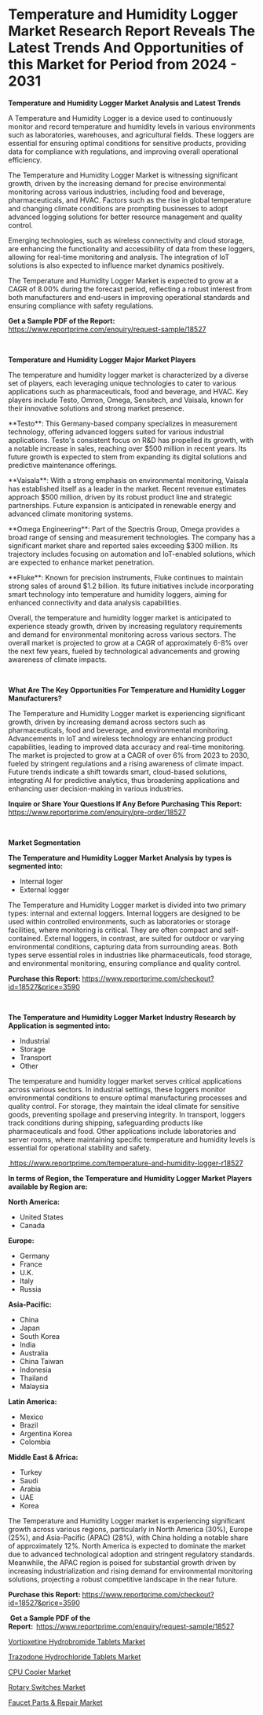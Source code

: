 <p><h1>Temperature and Humidity Logger Market Research Report Reveals The Latest Trends And Opportunities of this Market for Period from 2024 - 2031</h1></p><p><strong>Temperature and Humidity Logger Market Analysis and Latest Trends</strong></p>
<p><p>A Temperature and Humidity Logger is a device used to continuously monitor and record temperature and humidity levels in various environments such as laboratories, warehouses, and agricultural fields. These loggers are essential for ensuring optimal conditions for sensitive products, providing data for compliance with regulations, and improving overall operational efficiency.</p><p>The Temperature and Humidity Logger Market is witnessing significant growth, driven by the increasing demand for precise environmental monitoring across various industries, including food and beverage, pharmaceuticals, and HVAC. Factors such as the rise in global temperature and changing climate conditions are prompting businesses to adopt advanced logging solutions for better resource management and quality control. </p><p>Emerging technologies, such as wireless connectivity and cloud storage, are enhancing the functionality and accessibility of data from these loggers, allowing for real-time monitoring and analysis. The integration of IoT solutions is also expected to influence market dynamics positively. </p><p>The Temperature and Humidity Logger Market is expected to grow at a CAGR of 8.00% during the forecast period, reflecting a robust interest from both manufacturers and end-users in improving operational standards and ensuring compliance with safety regulations.</p></p>
<p><strong>Get a Sample PDF of the Report:&nbsp;</strong> <a href="https://www.reportprime.com/enquiry/request-sample/18527?utm_campaign=13&utm_medium=2&utm_source=Github&utm_content=ia&utm_term=21112024&utm_id=temperature-and-humidity-logger">https://www.reportprime.com/enquiry/request-sample/18527</a></p>
<p>&nbsp;</p>
<p><strong>Temperature and Humidity Logger Major Market Players</strong></p>
<p><p>The temperature and humidity logger market is characterized by a diverse set of players, each leveraging unique technologies to cater to various applications such as pharmaceuticals, food and beverage, and HVAC. Key players include Testo, Omron, Omega, Sensitech, and Vaisala, known for their innovative solutions and strong market presence.</p><p>**Testo**: This Germany-based company specializes in measurement technology, offering advanced loggers suited for various industrial applications. Testo's consistent focus on R&D has propelled its growth, with a notable increase in sales, reaching over $500 million in recent years. Its future growth is expected to stem from expanding its digital solutions and predictive maintenance offerings.</p><p>**Vaisala**: With a strong emphasis on environmental monitoring, Vaisala has established itself as a leader in the market. Recent revenue estimates approach $500 million, driven by its robust product line and strategic partnerships. Future expansion is anticipated in renewable energy and advanced climate monitoring systems.</p><p>**Omega Engineering**: Part of the Spectris Group, Omega provides a broad range of sensing and measurement technologies. The company has a significant market share and reported sales exceeding $300 million. Its trajectory includes focusing on automation and IoT-enabled solutions, which are expected to enhance market penetration.</p><p>**Fluke**: Known for precision instruments, Fluke continues to maintain strong sales of around $1.2 billion. Its future initiatives include incorporating smart technology into temperature and humidity loggers, aiming for enhanced connectivity and data analysis capabilities.</p><p>Overall, the temperature and humidity logger market is anticipated to experience steady growth, driven by increasing regulatory requirements and demand for environmental monitoring across various sectors. The overall market is projected to grow at a CAGR of approximately 6-8% over the next few years, fueled by technological advancements and growing awareness of climate impacts.</p></p>
<p>&nbsp;</p>
<p><strong>What Are The Key Opportunities For Temperature and Humidity Logger Manufacturers?</strong></p>
<p><p>The Temperature and Humidity Logger market is experiencing significant growth, driven by increasing demand across sectors such as pharmaceuticals, food and beverage, and environmental monitoring. Advancements in IoT and wireless technology are enhancing product capabilities, leading to improved data accuracy and real-time monitoring. The market is projected to grow at a CAGR of over 6% from 2023 to 2030, fueled by stringent regulations and a rising awareness of climate impact. Future trends indicate a shift towards smart, cloud-based solutions, integrating AI for predictive analytics, thus broadening applications and enhancing user decision-making in various industries.</p></p>
<p><strong>Inquire or Share Your Questions If Any Before Purchasing This Report:</strong> <a href="https://www.reportprime.com/enquiry/pre-order/18527?utm_campaign=13&utm_medium=2&utm_source=Github&utm_content=ia&utm_term=21112024&utm_id=temperature-and-humidity-logger">https://www.reportprime.com/enquiry/pre-order/18527</a></p>
<p>&nbsp;</p>
<p><strong>Market Segmentation</strong></p>
<p><strong>The Temperature and Humidity Logger Market Analysis by types is segmented into:</strong></p>
<p><ul><li>Internal loger</li><li>External logger</li></ul></p>
<p><p>The Temperature and Humidity Logger market is divided into two primary types: internal and external loggers. Internal loggers are designed to be used within controlled environments, such as laboratories or storage facilities, where monitoring is critical. They are often compact and self-contained. External loggers, in contrast, are suited for outdoor or varying environmental conditions, capturing data from surrounding areas. Both types serve essential roles in industries like pharmaceuticals, food storage, and environmental monitoring, ensuring compliance and quality control.</p></p>
<p><strong>Purchase this Report:&nbsp;</strong><a href="https://www.reportprime.com/checkout?id=18527&price=3590&utm_campaign=13&utm_medium=2&utm_source=Github&utm_content=ia&utm_term=21112024&utm_id=temperature-and-humidity-logger">https://www.reportprime.com/checkout?id=18527&price=3590</a></p>
<p>&nbsp;</p>
<p><strong>The Temperature and Humidity Logger Market Industry Research by Application is segmented into:</strong></p>
<p><ul><li>Industrial</li><li>Storage</li><li>Transport</li><li>Other</li></ul></p>
<p><p>The temperature and humidity logger market serves critical applications across various sectors. In industrial settings, these loggers monitor environmental conditions to ensure optimal manufacturing processes and quality control. For storage, they maintain the ideal climate for sensitive goods, preventing spoilage and preserving integrity. In transport, loggers track conditions during shipping, safeguarding products like pharmaceuticals and food. Other applications include laboratories and server rooms, where maintaining specific temperature and humidity levels is essential for operational stability and safety.</p></p>
<p><a href="https://www.reportprime.com/temperature-and-humidity-logger-r18527?utm_campaign=13&utm_medium=2&utm_source=Github&utm_content=ia&utm_term=21112024&utm_id=temperature-and-humidity-logger">&nbsp;https://www.reportprime.com/temperature-and-humidity-logger-r18527</a></p>
<p><strong>In terms of Region, the Temperature and Humidity Logger Market Players available by Region are:</strong></p>
<p>
    <p> <strong> North America: </strong>
        <ul>
            <li>United States</li>
            <li>Canada</li>
        </ul>
        </p> 
    <p> <strong> Europe: </strong>
        <ul>
            <li>Germany</li>
            <li>France</li>
            <li>U.K.</li>
            <li>Italy</li>
            <li>Russia</li>
        </ul>
        </p> 
    <p> <strong> Asia-Pacific: </strong>
        <ul>
            <li>China</li>
            <li>Japan</li>
            <li>South Korea</li>
            <li>India</li>
            <li>Australia</li>
            <li>China Taiwan</li>
            <li>Indonesia</li>
            <li>Thailand</li>
            <li>Malaysia</li>
        </ul>
        </p> 
    <p> <strong> Latin America: </strong>
        <ul>
            <li>Mexico</li>
            <li>Brazil</li>
            <li>Argentina Korea</li>
            <li>Colombia</li>
        </ul>
        </p> 
    <p> <strong> Middle East & Africa: </strong>
        <ul>
            <li>Turkey</li>
            <li>Saudi</li>
            <li>Arabia</li>
            <li>UAE</li>
            <li>Korea</li>
        </ul>
    </p>
    </p>
<p><p>The Temperature and Humidity Logger market is experiencing significant growth across various regions, particularly in North America (30%), Europe (25%), and Asia-Pacific (APAC) (28%), with China holding a notable share of approximately 12%. North America is expected to dominate the market due to advanced technological adoption and stringent regulatory standards. Meanwhile, the APAC region is poised for substantial growth driven by increasing industrialization and rising demand for environmental monitoring solutions, projecting a robust competitive landscape in the near future.</p></p>
<p><strong>Purchase this Report: </strong><a href="https://www.reportprime.com/checkout?id=18527&price=3590&utm_campaign=13&utm_medium=2&utm_source=Github&utm_content=ia&utm_term=21112024&utm_id=temperature-and-humidity-logger">https://www.reportprime.com/checkout?id=18527&price=3590</a></p>
<p>&nbsp;<strong>Get a Sample PDF of the Report:&nbsp;&nbsp;</strong><a href="https://www.reportprime.com/enquiry/request-sample/18527?utm_campaign=13&utm_medium=2&utm_source=Github&utm_content=ia&utm_term=21112024&utm_id=temperature-and-humidity-logger">https://www.reportprime.com/enquiry/request-sample/18527</a></p>
<p><strong></strong></p>
<p><p><a href="https://issuu.com/reportprime-2/docs/vortioxetine-hydrobromide-tablets-m_98ef3f317010ad?utm_campaign=13&utm_medium=2&utm_source=Github&utm_content=ia&utm_term=21112024&utm_id=temperature-and-humidity-logger">Vortioxetine Hydrobromide Tablets Market</a></p><p><a href="https://issuu.com/reportprime-2/docs/trazodone-hydrochloride-tablets-mar_5fb18571e4b05a?utm_campaign=13&utm_medium=2&utm_source=Github&utm_content=ia&utm_term=21112024&utm_id=temperature-and-humidity-logger">Trazodone Hydrochloride Tablets Market</a></p><p><a href="https://github.com/MarciaRunte/Market-Research-Report-List-1/blob/main/cpu-cooler-market.md?utm_campaign=13&utm_medium=2&utm_source=Github&utm_content=ia&utm_term=21112024&utm_id=temperature-and-humidity-logger">CPU Cooler Market</a></p><p><a href="https://github.com/Chiragrp22/Market-Research-Report-List-6/blob/main/rotary-switches-market.md?utm_campaign=13&utm_medium=2&utm_source=Github&utm_content=ia&utm_term=21112024&utm_id=temperature-and-humidity-logger">Rotary Switches Market</a></p><p><a href="https://www.linkedin.com/pulse/competitive-landscape-faucet-parts-repair-impressive-unkgf?utm_campaign=13&utm_medium=2&utm_source=Github&utm_content=ia&utm_term=21112024&utm_id=temperature-and-humidity-logger">Faucet Parts & Repair Market</a></p></p>